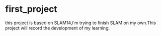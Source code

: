 # first_project
this project is based on SLAM14,i'm trying to finish SLAM on my own.This project will record the development of my learning.
